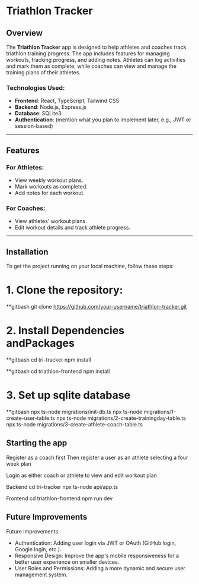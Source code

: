 # Triathlon Tracker

## Overview

The **Triathlon Tracker** app is designed to help athletes and coaches track triathlon training progress. The app includes features for managing workouts, tracking progress, and adding notes. Athletes can log activities and mark them as complete, while coaches can view and manage the training plans of their athletes.

### Technologies Used:
- **Frontend**: React, TypeScript, Tailwind CSS
- **Backend**: Node.js, Express.js
- **Database**: SQLite3
- **Authentication**: (mention what you plan to implement later, e.g., JWT or session-based)

---

## Features

### For Athletes:
- View weekly workout plans.
- Mark workouts as completed.
- Add notes for each workout.

### For Coaches:
- View athletes' workout plans.
- Edit workout details and track athlete progress.

---

## Installation

To get the project running on your local machine, follow these steps:

# 1. Clone the repository:

**gitbash
git clone https://github.com/your-username/triathlon-tracker.git

# 2. Install Dependencies andPackages
**gitbash
cd tri-tracker
npm install

**gitbash
cd triathlon-frontend
npm install

# 3. Set up sqlite database
**gitbash
npx ts-node migrations/init-db.ts
npx ts-node migrations/1-create-user-table.ts
npx ts-node migrations/2-create-trainingday-table.ts
npx ts-node migrations/3-create-athlete-coach-table.ts


## Starting the app

Register as a coach first
Then register a user as an athlete selecting a four week plan

Login as either coach or athlete to view and edit workout plan

Backend
cd tri-tracker
npx ts-node api/app.ts

Frontend 
cd triathlon-frontend
npm run dev


## Future Improvements
Future Improvements
- Authentication: Adding user login via JWT or OAuth (GitHub login, Google login, etc.).
- Responsive Design: Improve the app's mobile responsiveness for a better user experience on smaller devices.
- User Roles and Permissions: Adding a more dynamic and secure user management system.
